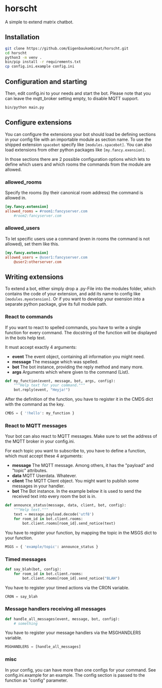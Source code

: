 # horscht

A simple to extend matrix chatbot. 


## Installation

```bash
git clone https://github.com/Eigenbaukombinat/horscht.git
cd horscht
python3 -m venv .
bin/pip install -r requirements.txt
cp config.ini.example config.ini
```

## Configuration and starting

Then, edit config.ini to your needs and start the bot. Please note that you can leave the mqtt_broker setting empty, to disable MQTT support.

```bash
bin/python main.py
```

## Configure extensions

You can configure the extensions your bot should load
be defining sections in your config file with an importable module as section name. To use the shipped extension `spacebot` specify like `[modules.spacebot]`.
You can also load extensions from other python packages like `[my.fancy.exension]`.

In those sections there are 2 possible configuration options which lets to define which users
and which rooms the commands from the module are allowed.

### allowed_rooms

Specify the rooms (by their canonical room address) the command is allowed in.

```cfg
[my.fancy.extension]
allowed_rooms = #room1:fancyserver.com
	#room2:fancyserver.com
```

### allowed_users

To let specific users use a command (even in rooms the command is not allowed), set
them like this.

```cfg
[my.fancy.extension]
allowed_users = @user1:fancyserver.com
	@user2:otherserver.com
```


## Writing extensions

To extend a bot, either simply drop a .py-File into the modules folder, which contains
the code of your extension, and add its name to config like `[modules.myextension]`. Or if you want to develop your exension into a separate python package, give its full module path.

### React to commands

If you want to react to spelled commands, you have to write a single function for every command. The docstring of the function will be displayed in the bots help text.

It must accept exactly 4 arguments:

* **event** The event object, containing all information you might need.
* **message** The message which was spelled.
* **bot** The bot instance, providing the reply method and many more.
* **args** Arguments which where given to the command (List).

```python
def my_function(event, message, bot, args, config):
	"""Help text for your command."""
	bot.reply(event, "Heyja!")
```

After the definition of the function, you have to register it in the CMDS dict  with the command as the key.

```python
CMDS = { '!hello': my_function }
```

### React to MQTT messages

Your bot can also react to MQTT messages. Make sure to set the address of the MQTT broker in your config.ini.

For each topic you want to subscribe to, you have to define a function, which must
accept these 4 arguments:

* **message** The MQTT message. Among others, it has the "payload" and "topic" attributes.
* **data** MQTT Userdata. Whatever.
* **client** The MQTT Client object. You might want to publish some messages in your handler.
* **bot** The Bot instance. In the example below it is used to send the received text into every room the bot is in.

```python
def announce_status(message, data, client, bot, config):
	"""Help text."""
	text = message.payload.decode('utf8')
    for room_id in bot.client.rooms:
        bot.client.rooms[room_id].send_notice(text)
```

You have to register your function, by mapping the topic in the MSGS dict to your function.

```python
MSGS = { 'example/topic': announce_status }
```

### Timed messages


```python
def say_blah(bot, config):
    for room_id in bot.client.rooms:
        bot.client.rooms[room_id].send_notice("BLAH")
```

You have to register your timed actions via the CRON variable.

```python
CRON = say_blah
```


### Message handlers receiving all messages

```python
def handle_all_messages(event, message, bot, config):
    # something
```

You have to register your message handlers via the MSGHANDLERS variable.

```python
MSGHANDLERS = [handle_all_messages]
```

### misc

In your config, you can have more than one configs for your command. See config.ini.example for an example. 
The config section is passed to the function as "config" parameter.
